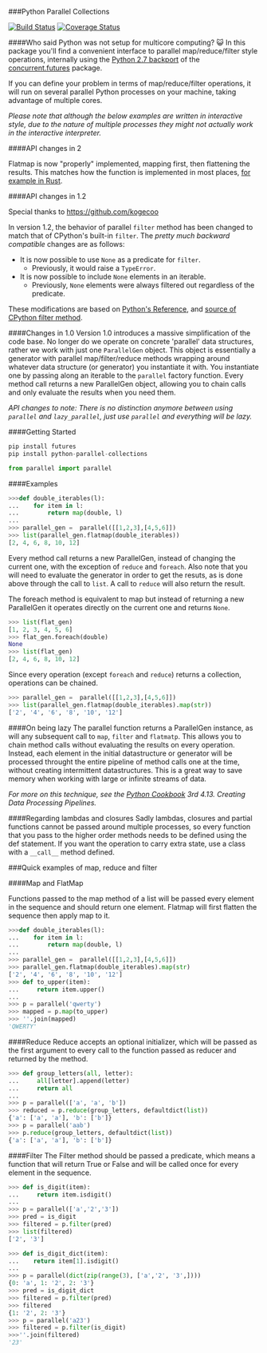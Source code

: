 ###Python Parallel Collections

[![Build Status](https://travis-ci.org/gterzian/Python-Parallel-Collections.svg?branch=master)](https://travis-ci.org/gterzian/Python-Parallel-Collections)
[![Coverage Status](https://coveralls.io/repos/gterzian/Python-Parallel-Collections/badge.svg?branch=master)](https://coveralls.io/r/gterzian/Python-Parallel-Collections?branch=master)

####Who said Python was not setup for multicore computing? :smiley_cat:
In this package you'll find a convenient interface to parallel map/reduce/filter style operations,  internally using the [Python 2.7 backport](http://pythonhosted.org/futures/#processpoolexecutor-example) of the [concurrent.futures](http://docs.python.org/dev/library/concurrent.futures.html) package.

If you can define your problem in terms of map/reduce/filter operations, it will run on several parallel Python processes on your machine, taking advantage of multiple cores.

_Please note that although the below examples are written in interactive style, due to the nature of multiple processes they might not
actually work in the interactive interpreter._

####API changes in 2

Flatmap is now "properly" implemented, mapping first, then flattening the results. This matches how the function is implemented in most places, [for example in Rust](https://doc.rust-lang.org/std/iter/trait.Iterator.html#method.flat_map).

####API changes in 1.2

Special thanks to https://github.com/kogecoo

In version 1.2, the behavior of parallel ``filter`` method has been changed to match that of CPython's built-in ``filter``.
The *pretty much backward compatible* changes are as follows:

* It is now possible to use ``None`` as a predicate for ``filter``.
  * Previously, it would raise a ``TypeError``.
* It is now possible to include ``None`` elements in an iterable.
  * Previously, ``None`` elements were always filtered out regardless of the predicate.

These modifications are based on [Python's Reference](https://docs.python.org/3.5/library/functions.html#filter), and [source of CPython filter method](https://github.com/python/cpython/blob/master/Python/bltinmodule.c).

####Changes in 1.0
Version 1.0 introduces a massive simplification of the code base. No longer do we operate on concrete 'parallel' data structures, rather we work with just one `ParallelGen` object. This object is essentially a generator with parallel map/filter/reduce methods wrapping around whatever data structure (or generator) you instantiate it with. You instantiate one by passing along an iterable to the `parallel` factory function. Every method call returns a new ParallelGen object, allowing you to chain calls and only evaluate the results when you need them.

_API changes to note:
There is no distinction anymore between using `parallel` and `lazy_parallel`, just use `parallel` and everything will be lazy._

####Getting Started
```python
pip install futures
pip install python-parallel-collections
```
```python
from parallel import parallel
```

####Examples
```python
>>>def double_iterables(l):
...    for item in l:
...        return map(double, l)
...
>>> parallel_gen =  parallel([[1,2,3],[4,5,6]])
>>> list(parallel_gen.flatmap(double_iterables))
[2, 4, 6, 8, 10, 12]
```

Every method call returns a new ParallelGen, instead of changing the current one, with the exception of `reduce` and `foreach`. Also note that you will need to evaluate the generator in order to get the resuts, as is done above through the call to `list`. A call to `reduce` will also return the result.

The foreach method is equivalent to map but instead of returning a new ParallelGen it operates directly on the
current one and returns `None`.
```python
>>> list(flat_gen)
[1, 2, 3, 4, 5, 6]
>>> flat_gen.foreach(double)
None
>>> list(flat_gen)
[2, 4, 6, 8, 10, 12]
```

Since every operation (except `foreach` and `reduce`) returns a collection, operations can be chained.
```python
>>> parallel_gen =  parallel([[1,2,3],[4,5,6]])
>>> list(parallel_gen.flatmap(double_iterables).map(str))
['2', '4', '6', '8', '10', '12']
```

####On being lazy
The parallel function returns a ParallelGen instance, as will any subsequent call to `map`, `filter` and `flatmatp`. This allows you to chain method calls without evaluating the results on every operation.
Instead, each element in the initial datastructure or generator will be processed throught the entire pipeline of method calls one at the time, without creating intermittent datastructures. This is a great way to save memory when working with large or infinite streams of data.

_For more on this technique, see the [Python Cookbook](http://shop.oreilly.com/product/0636920027072.do) 3rd 4.13. Creating Data Processing Pipelines._


####Regarding lambdas and closures
Sadly lambdas, closures and partial functions cannot be passed around multiple processes, so every function that you pass to the higher order methods needs to be defined using the def statement. If you want the operation to carry extra state, use a class with a `__call__` method defined.

###Quick examples of map, reduce and filter

####Map and FlatMap

Functions passed to the map method of a list will be passed every element in the sequence and should return one element. Flatmap will first flatten the sequence then apply map to it.

```python
>>>def double_iterables(l):
...    for item in l:
...        return map(double, l)
...
>>> parallel_gen =  parallel([[1,2,3],[4,5,6]])
>>> parallel_gen.flatmap(double_iterables).map(str)
['2', '4', '6', '8', '10', '12']
>>> def to_upper(item):
...     return item.upper()
...
>>> p = parallel('qwerty')
>>> mapped = p.map(to_upper)
>>> ''.join(mapped)
'QWERTY'
```

####Reduce
Reduce accepts an optional initializer, which will be passed as the first argument to every call to the function passed as reducer and returned by the method.
```python
>>> def group_letters(all, letter):
...     all[letter].append(letter)
...     return all
...
>>> p = parallel(['a', 'a', 'b'])
>>> reduced = p.reduce(group_letters, defaultdict(list))
{'a': ['a', 'a'], 'b': ['b']}
>>> p = parallel('aab')
>>> p.reduce(group_letters, defaultdict(list))
{'a': ['a', 'a'], 'b': ['b']}
```

####Filter
The Filter method should be passed a predicate, which means a function that will return True or False and will be called once for every element in the sequence.
```python
>>> def is_digit(item):
...     return item.isdigit()
...
>>> p = parallel(['a','2','3'])
>>> pred = is_digit
>>> filtered = p.filter(pred)
>>> list(filtered)
['2', '3']

>>> def is_digit_dict(item):
...    return item[1].isdigit()
...
>>> p = parallel(dict(zip(range(3), ['a','2', '3',])))
{0: 'a', 1: '2', 2: '3'}
>>> pred = is_digit_dict
>>> filtered = p.filter(pred)
>>> filtered
{1: '2', 2: '3'}
>>> p = parallel('a23')
>>> filtered = p.filter(is_digit)
>>>''.join(filtered)
'23'
```
